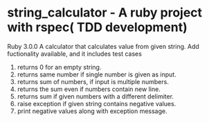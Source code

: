 # string_calculator - A ruby project with rspec( TDD development)
Ruby 3.0.0
A calculator that calculates value from given string.
Add fuctionality available, and it includes test cases
 1. returns 0 for an empty string.
 2. returns same number if single number is given as input.
 3. returns sum of numbers, if input is multiple numbers.
 4. returns the sum even if numbers contain new line.
 5. returns sum if given numbers with a different delimiter.
 6. raise exception if given string contains negative values.
 7. print negative values along with exception message.